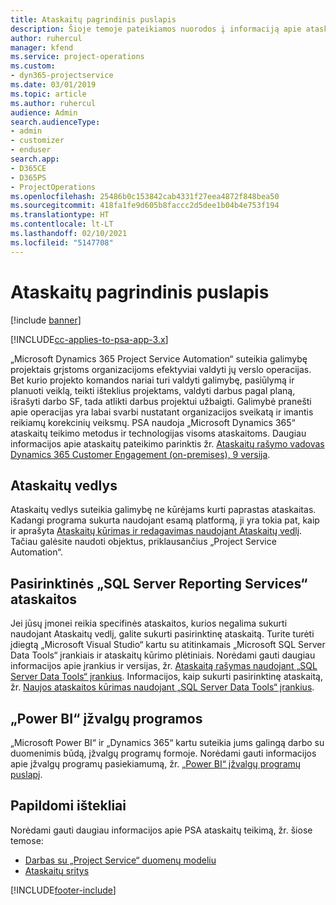 ```yaml
---
title: Ataskaitų pagrindinis puslapis
description: Šioje temoje pateikiamos nuorodos į informaciją apie ataskaitų teikimą „Dynamics 365 Project Service Automation“ programoje.
author: ruhercul
manager: kfend
ms.service: project-operations
ms.custom:
- dyn365-projectservice
ms.date: 03/01/2019
ms.topic: article
ms.author: ruhercul
audience: Admin
search.audienceType:
- admin
- customizer
- enduser
search.app:
- D365CE
- D365PS
- ProjectOperations
ms.openlocfilehash: 25486b0c153842cab4331f27eea4872f848bea50
ms.sourcegitcommit: 418fa1fe9d605b8faccc2d5dee1b04b4e753f194
ms.translationtype: HT
ms.contentlocale: lt-LT
ms.lasthandoff: 02/10/2021
ms.locfileid: "5147708"
---
```

# <a name="reporting-home-page"></a>Ataskaitų pagrindinis puslapis

[!include [banner](../includes/psa-now-project-operations.md)]

[!INCLUDE[cc-applies-to-psa-app-3.x](../includes/cc-applies-to-psa-app-3x.md)]

„Microsoft Dynamics 365 Project Service Automation“ suteikia galimybę projektais grįstoms organizacijoms efektyviai valdyti jų verslo operacijas. Bet kurio projekto komandos nariai turi valdyti galimybę, pasiūlymą ir planuoti veiklą, teikti išteklius projektams, valdyti darbus pagal planą, išrašyti darbo SF, tada atlikti darbus projektui užbaigti. Galimybė pranešti apie operacijas yra labai svarbi nustatant organizacijos sveikatą ir imantis reikiamų korekcinių veiksmų. PSA naudoja „Microsoft Dynamics 365“ ataskaitų teikimo metodus ir technologijas visoms ataskaitoms. Daugiau informacijos apie ataskaitų pateikimo parinktis žr. [Ataskaitų rašymo vadovas Dynamics 365 Customer Engagement (on-premises), 9 versija](https://docs.microsoft.com/dynamics365/customerengagement/on-premises/analytics/reporting-analytics-with-dynamics-365).

## <a name="report-wizard"></a>Ataskaitų vedlys

Ataskaitų vedlys suteikia galimybę ne kūrėjams kurti paprastas ataskaitas. Kadangi programa sukurta naudojant esamą platformą, ji yra tokia pat, kaip ir aprašyta [Ataskaitų kūrimas ir redagavimas naudojant Ataskaitų vedlį](https://docs.microsoft.com/dynamics365/customerengagement/on-premises/basics/create-edit-copy-report-wizard). Tačiau galėsite naudoti objektus, priklausančius „Project Service Automation“.

## <a name="custom-sql-server-reporting-services-reports"></a>Pasirinktinės „SQL Server Reporting Services“ ataskaitos

Jei jūsų įmonei reikia specifinės ataskaitos, kurios negalima sukurti naudojant Ataskaitų vedlį, galite sukurti pasirinktinę ataskaitą. Turite turėti įdiegtą „Microsoft Visual Studio“ kartu su atitinkamais „Microsoft SQL Server Data Tools“ įrankiais ir ataskaitų kūrimo plėtiniais. Norėdami gauti daugiau informacijos apie įrankius ir versijas, žr. [Ataskaitą rašymas naudojant „SQL Server Data Tools“ įrankius](https://docs.microsoft.com/dynamics365/customerengagement/on-premises/analytics/report-writing-environment-using-sql-server-data-tools). Informacijos, kaip sukurti pasirinktinę ataskaitą, žr. [Naujos ataskaitos kūrimas naudojant „SQL Server Data Tools“ įrankius](https://docs.microsoft.com/dynamics365/customerengagement/on-premises/analytics/create-a-new-report-using-sql-server-data-tools).

## <a name="power-bi-insights-apps"></a>„Power BI“ įžvalgų programos

„Microsoft Power BI“ ir „Dynamics 365“ kartu suteikia jums galingą darbo su duomenimis būdą, įžvalgų programų formoje. Norėdami gauti informacijos apie įžvalgų programų pasiekiamumą, žr. [„Power BI“ įžvalgų programų puslapį](https://powerbi.microsoft.com/power-bi-insights-apps/).


## <a name="additional-resources"></a>Papildomi ištekliai
Norėdami gauti daugiau informacijos apie PSA ataskaitų teikimą, žr. šiose temose:

- [Darbas su „Project Service“ duomenų modeliu](reports-working-project-service-data-model.md)
- [Ataskaitų sritys](reports-dashboards.md)



[!INCLUDE[footer-include](../includes/footer-banner.md)]